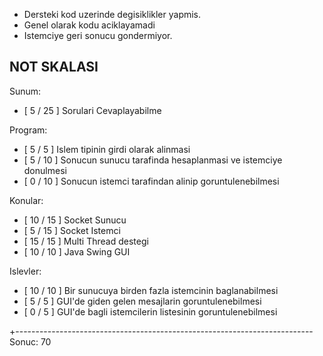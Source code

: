 * Dersteki kod uzerinde degisiklikler yapmis.
* Genel olarak kodu aciklayamadi
* Istemciye geri sonucu gondermiyor.

NOT SKALASI
-------------------

Sunum:
- [ 5 / 25 ] Sorulari Cevaplayabilme

Program:
- [ 5 /  5 ] Islem tipinin girdi olarak alinmasi 
- [ 5 / 10 ] Sonucun sunucu tarafinda hesaplanmasi ve istemciye donulmesi
- [ 0 / 10 ] Sonucun istemci tarafindan alinip goruntulenebilmesi

Konular:
- [ 10 / 15 ] Socket Sunucu
- [ 5 / 15 ] Socket Istemci
- [ 15 / 15 ] Multi Thread destegi
- [ 10 / 10 ] Java Swing GUI

Islevler:
- [ 10 / 10 ] Bir sunucuya birden fazla istemcinin baglanabilmesi
- [ 5 /  5 ] GUI'de giden gelen mesajlarin goruntulenebilmesi
- [ 0 /  5 ] GUI'de bagli istemcilerin listesinin goruntulenebilmesi

+--------------------------------------------------------------------------
Sonuc: 70